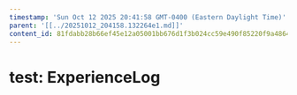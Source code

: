 ```yaml
---
timestamp: 'Sun Oct 12 2025 20:41:58 GMT-0400 (Eastern Daylight Time)'
parent: '[[../20251012_204158.132264e1.md]]'
content_id: 81fdabb28b66ef45e12a05001bb676d1f3b024cc59e490f85220f9a4864d3c6d
---
```


# test: ExperienceLog

